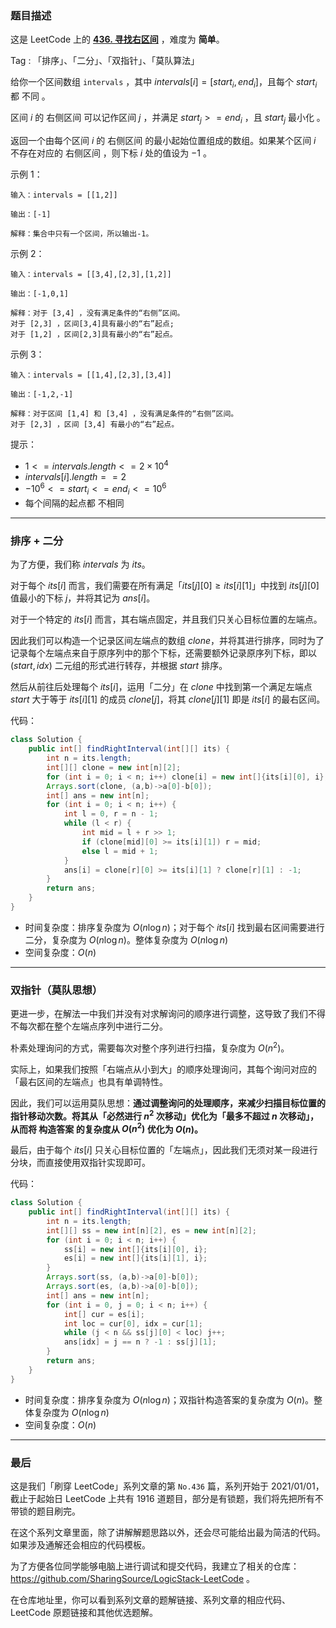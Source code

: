 ### 题目描述

这是 LeetCode 上的 **[436. 寻找右区间](https://leetcode.cn/problems/find-right-interval/solution/by-ac_oier-sijp/)** ，难度为 **简单**。

Tag : 「排序」、「二分」、「双指针」、「莫队算法」



给你一个区间数组 `intervals` ，其中 $intervals[i] = [start_i, end_i]$，且每个 $start_i$ 都 不同 。

区间 $i$ 的 右侧区间 可以记作区间 $j$ ，并满足 $start_j >= end_i$ ，且 $start_j$ 最小化 。

返回一个由每个区间 $i$ 的 右侧区间 的最小起始位置组成的数组。如果某个区间 $i$ 不存在对应的 右侧区间 ，则下标 $i$ 处的值设为 $-1$ 。

示例 1：
```
输入：intervals = [[1,2]]

输出：[-1]

解释：集合中只有一个区间，所以输出-1。
```
示例 2：
```
输入：intervals = [[3,4],[2,3],[1,2]]

输出：[-1,0,1]

解释：对于 [3,4] ，没有满足条件的“右侧”区间。
对于 [2,3] ，区间[3,4]具有最小的“右”起点;
对于 [1,2] ，区间[2,3]具有最小的“右”起点。
```
示例 3：
```
输入：intervals = [[1,4],[2,3],[3,4]]

输出：[-1,2,-1]

解释：对于区间 [1,4] 和 [3,4] ，没有满足条件的“右侧”区间。
对于 [2,3] ，区间 [3,4] 有最小的“右”起点。
```

提示：
* $1 <= intervals.length <= 2 \times 10^4$
* $intervals[i].length == 2$
* $-10^6 <= start_i <= end_i <= 10^6$
* 每个间隔的起点都 不相同

---

### 排序 + 二分 

为了方便，我们称 $intervals$ 为 $its$。

对于每个 $its[i]$ 而言，我们需要在所有满足「$its[j][0] \geqslant its[i][1]$」中找到 $its[j][0]$ 值最小的下标 $j$，并将其记为 $ans[i]$。

对于一个特定的 $its[i]$ 而言，其右端点固定，并且我们只关心目标位置的左端点。

因此我们可以构造一个记录区间左端点的数组 $clone$，并将其进行排序，同时为了记录每个左端点来自于原序列中的那个下标，还需要额外记录原序列下标，即以 $(start, idx)$ 二元组的形式进行转存，并根据 $start$ 排序。

然后从前往后处理每个 $its[i]$，运用「二分」在 $clone$ 中找到第一个满足左端点 $start$ 大于等于 $its[i][1]$ 的成员 $clone[j]$，将其 $clone[j][1]$ 即是 $its[i]$ 的最右区间。

代码：
```Java
class Solution {
    public int[] findRightInterval(int[][] its) {
        int n = its.length;
        int[][] clone = new int[n][2];
        for (int i = 0; i < n; i++) clone[i] = new int[]{its[i][0], i};
        Arrays.sort(clone, (a,b)->a[0]-b[0]);
        int[] ans = new int[n];
        for (int i = 0; i < n; i++) {
            int l = 0, r = n - 1;
            while (l < r) {
                int mid = l + r >> 1;
                if (clone[mid][0] >= its[i][1]) r = mid;
                else l = mid + 1;
            }
            ans[i] = clone[r][0] >= its[i][1] ? clone[r][1] : -1;
        }
        return ans;
    }
}
```
* 时间复杂度：排序复杂度为 $O(n\log{n})$；对于每个 $its[i]$ 找到最右区间需要进行二分，复杂度为 $O(n\log{n})$。整体复杂度为 $O(n\log{n})$
* 空间复杂度：$O(n)$

---

### 双指针（莫队思想）

更进一步，在解法一中我们并没有对求解询问的顺序进行调整，这导致了我们不得不每次都在整个左端点序列中进行二分。

朴素处理询问的方式，需要每次对整个序列进行扫描，复杂度为 $O(n^2)$。

实际上，如果我们按照「右端点从小到大」的顺序处理询问，其每个询问对应的「最右区间的左端点」也具有单调特性。

因此，我们可以运用莫队思想：**通过调整询问的处理顺序，来减少扫描目标位置的指针移动次数。将其从「必然进行 $n^2$ 次移动」优化为「最多不超过 $n$ 次移动」，从而将 构造答案 的复杂度从 $O(n^2)$ 优化为 $O(n)$。**

最后，由于每个 $its[i]$ 只关心目标位置的「左端点」，因此我们无须对某一段进行分块，而直接使用双指针实现即可。

代码：
```Java
class Solution {
    public int[] findRightInterval(int[][] its) {
        int n = its.length;
        int[][] ss = new int[n][2], es = new int[n][2];
        for (int i = 0; i < n; i++) {
            ss[i] = new int[]{its[i][0], i};
            es[i] = new int[]{its[i][1], i};
        }
        Arrays.sort(ss, (a,b)->a[0]-b[0]);
        Arrays.sort(es, (a,b)->a[0]-b[0]);
        int[] ans = new int[n];
        for (int i = 0, j = 0; i < n; i++) {
            int[] cur = es[i];
            int loc = cur[0], idx = cur[1];
            while (j < n && ss[j][0] < loc) j++;
            ans[idx] = j == n ? -1 : ss[j][1];
        }
        return ans;
    }
}
```
* 时间复杂度：排序复杂度为 $O(n\log{n})$；双指针构造答案的复杂度为 $O(n)$。整体复杂度为 $O(n\log{n})$
* 空间复杂度：$O(n)$

---

### 最后

这是我们「刷穿 LeetCode」系列文章的第 `No.436` 篇，系列开始于 2021/01/01，截止于起始日 LeetCode 上共有 1916 道题目，部分是有锁题，我们将先把所有不带锁的题目刷完。

在这个系列文章里面，除了讲解解题思路以外，还会尽可能给出最为简洁的代码。如果涉及通解还会相应的代码模板。

为了方便各位同学能够电脑上进行调试和提交代码，我建立了相关的仓库：https://github.com/SharingSource/LogicStack-LeetCode 。

在仓库地址里，你可以看到系列文章的题解链接、系列文章的相应代码、LeetCode 原题链接和其他优选题解。

